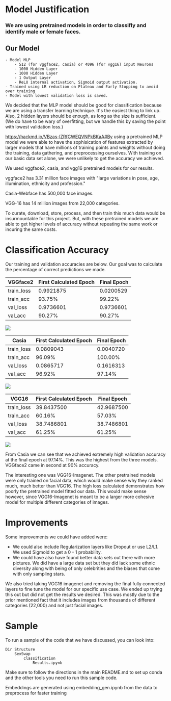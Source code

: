 # Model Justification
### We are using pretrained models in order to classifly and identify male or female faces.
Our Model
-
    - Model MLP
        - 512 (for vggface2, casia) or 4096 (for vgg16) input Neurons
        - 1000 Hidden Layer
        - 1000 Hidden Layer
        - 1 Output Layer
        - ReLU internal activation, Sigmoid output activation.
    - Trained using LR reduction on Plateau and Early Stopping to avoid over training
    - Model with lowest validation loss is saved.
    
We decided that the MLP model should be good for classification because we are using a transfer learning technique. It's the easiest thing to link up. Also, 2 hidden layers should be enough, as long as the size is sufficient. (We do have to be wary of overfitting, but we handle this by saving the point with lowest validation loss.)

https://hackmd.io/VBzas-lZRfCWEQVNPkBKaA#By using a pretrained MLP model we were able to have the sophisication of features extracted by larger models that have millions of training points and weights without doing the training, data gathering, and preprocessing ourselves. With training on our basic data set alone, we were unlikely to get the accuracy we achieved. 

We used vggface2, casia, and vgg16 pretrained models for our results.

vggface2 has 3.31 million face images with "large variations in pose, age, illumination, ethnicity and profession."

Casia-Webface has 500,000 face images.

VGG-16 has 14 million images from 22,000 categories.

To curate, download, store, process, and then train this much data would be insurmountable for this project. But, with these pretrained models we are able to get higher levels of accuracy without repeating the same work or incuring the same costs.




# Classification Accuracy
Our training and validation accuracies are below. Our goal was to calculate the percentage of correct predictions we made.

| VGGface2    | First Calculated Epoch | Final Epoch |
| ----------- | ---------------------- | ----------- |
| train\_loss | 0.9921875              | 0.0200529   |
| train\_acc  | 93.75%                 | 99.22%      |
| val\_loss   | 0.9736601              | 0.9736601   |
| val\_acc    | 90.27%                 | 90.27%      |

![](https://i.imgur.com/CgQtVUX.jpg)

| Casia       | First Calculated Epoch | Final Epoch |
| ----------- | ---------------------- | ----------- |
| train\_loss | 0.0809043              | 0.0040720   |
| train\_acc  | 96.09%                 | 100.00%     |
| val\_loss   | 0.0865717              | 0.1616313   |
| val\_acc    | 96.92%                 | 97.14%      |

![](https://i.imgur.com/gEmqyq7.jpg)

| VGG16       | First Calculated Epoch | Final Epoch |
| ----------- | ---------------------- | ----------- |
| train\_loss | 39.8437500             | 42.9687500  |
| train\_acc  | 60.16%                 | 57.03%      |
| val\_loss   | 38.7486801             | 38.7486801  |
| val\_acc    | 61.25%                 | 61.25%      |

![](https://i.imgur.com/kYjSfF7.jpg)

From Casia we can see that we achieved extremely high validation accuracy at the final epoch at 97.14%. This was the highest from the three models. VGGface2 came in second at 90% accuracy.

The interesting one was VGG16-Imagenet. The other pretrained models were only trained on facial data, which would make sense why they ranked much, much better than VGG16. The high loss calculated demonstrates how poorly the pretrained model fitted our data. This would make sense however, since VGG16-Imagenet is meant to be a larger more cohesive model for multiple different categories of images.


# Improvements
Some improvements we could have added were:
- We could also include Regularization layers like Dropout or use L2/L1. We used Sigmoid to get a 0 - 1 probability.
- We could have also have found better data sets out there with more pictures. We did have a large data set but they did lack some ethnic diversity along with being of only celebrities and the biases that come with only sampling stars.

We also tried taking VGG16 imagenet and removing the final fully connected layers to fine tune the model for our specific use case. We ended up trying this out but did not get the results we desired. This was mostly due to the prior mentioned fact that it includes images from thousands of different categories (22,000) and not just facial images.


# Sample
To run a sample of the code that we have discussed, you can look into:
```
Dir Structure
    SexSwap
        classification
            Results.ipynb    
```
Make sure to follow the directions in the main README.md to set up conda and the other tools you need to run this sample code.

Embeddings are generated using embedding_gen.ipynb from the data to preprocess for faster training
